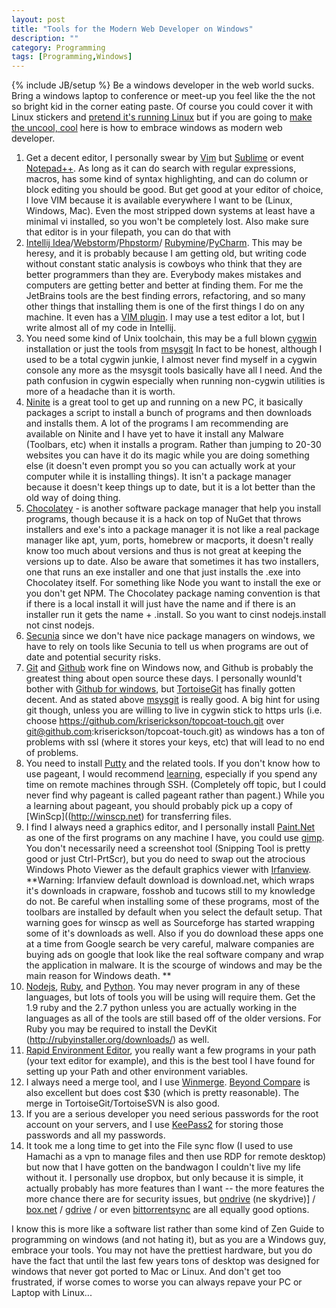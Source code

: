 ```yaml
---
layout: post
title: "Tools for the Modern Web Developer on Windows"
description: ""
category: Programming
tags: [Programming,Windows]
---
```

{% include JB/setup %}
Be a windows developer in the web world sucks.  Bring a windows laptop to conference or meet-up you feel like the
the not so bright kid in the corner eating paste.  Of course you could cover it with Linux stickers and [pretend
it's running Linux](http://dpcdpc11.deviantart.com/art/Maverick-for-Win7-194347855) but if you are going
to [make the uncool, cool](/geek%20life/2014/01/24/trying-too-hard-to-make-uncool-cool/) here is how to embrace
windows as modern web developer.

1. Get a decent editor, I personally swear by [Vim](http://www.vim.org) but [Sublime](http://www.sublimetext.com/) or
   event [Notepad++](http://notepad-plus-plus.org/). As long as it can do search with regular expressions, macros,
   has some kind of syntax highlighting, and can do column or block editing you should be good.  But get good
   at your editor of choice, I love VIM because it is available everywhere I want to be (Linux, Windows, Mac).  Even
   the most stripped down systems at least have a minimal vi installed, so you won't be completely lost.  Also make
   sure that editor is in your filepath, you can do that with
1. [Intellij Idea](http://www.jetbrains.com/idea)/[Webstorm](http://www.jetbrains.com/webstorm)/[Phpstorm](http://www.jetbrains.com/phpstorm)/
    [Rubymine](http://www.jetbrains.com/ruby)/[PyCharm](http://www.jetbrains.com/pycharm).  This may be heresy, and it
    is probably because I am getting old, but writing code without constant static analysis is cowboys who think
    that they are better programmers than they are.  Everybody makes mistakes and computers are getting better and
    better at finding them.  For me the JetBrains tools are the best finding errors, refactoring, and so many
    other things that installing them is one of the first things I do on any machine.  It even has a [VIM plugin](http://plugins.jetbrains.com/plugin/164).
    I may use a test editor a lot, but I write almost all of my code in Intellij.
1. You need some kind of Unix toolchain, this may be a full blown [cygwin](http://www.cygwin.com/) installation or just the tools from
    [msysgit](http://msysgit.github.io/)  In fact to be honest, although I used to be a total cygwin junkie, I almost
    never find myself in a cygwin console any more as the msysgit tools basically have all I need.  And the path
    confusion in cygwin especially when running non-cygwin utilities is more of a headache than it is worth.
1.  [Ninite](http://ninite.com) is a great tool to get up and running on a new PC, it basically packages a script to install
    a bunch of programs and then downloads and installs them.  A lot of the programs I am recommending are available on
    Ninite and I have yet to have it install any Malware (Toolbars, etc) when it installs a program.  Rather than
    jumping to 20-30 websites you can have it do its magic while you are doing something else (it doesn't even
    prompt you so you can actually work at your computer while it is installing things).  It isn't a package manager
    because it doesn't keep things up to date, but it is a lot better than the old way of doing thing.
1.  [Chocolatey](https://chocolatey.org/) - is another software package manager that help you install programs, though because
    it is a hack on top of NuGet that throws installers and exe's into a package manager it is not like a real package manager
    like apt, yum, ports, homebrew or macports, it doesn't really know too much about versions and thus is not great
    at keeping the versions up to date.  Also be aware that sometimes it has two installers, one that runs an exe installer
    and one that just installs the .exe into Chocolatey itself.  For something like Node you want to install the exe
    or you don't get NPM.  The Chocolatey package naming convention is that if there is a local install it will just have
    the name and if there is an installer run it gets the name + .install.  So you want to cinst nodejs.install not cinst nodejs.
1.  [Secunia](http://secunia.com/vulnerability_scanning/personal/) since we don't have nice package managers on windows, we
    have to rely on tools like Secunia to tell us when programs are out of date and potential security risks.
1. [Git](http://git-scm.com/) and [Github](http://github.com) work fine on Windows now, and Github is probably the
    greatest thing about open source these days.  I personally wounld't bother with [Github for windows](http://git-scm.com/),
    but [TortoiseGit](https://code.google.com/p/tortoisegit/) has finally gotten decent.  And as stated above
    [msysgit](http://msysgit.github.io/) is really good.  A big hint for using git though, unless you are willing to
    live in cygwin stick to https urls (i.e. choose https://github.com/kriserickson/topcoat-touch.git over git@github.com:kriserickson/topcoat-touch.git)
    as windows has a ton of problems with ssl (where it stores your keys, etc) that will lead to no end of problems.
1.  You need to install [Putty](http://www.chiark.greenend.org.uk/~sgtatham/putty/) and the related tools.  If you don't know how to use
    pageant, I would recommend [learning](http://winscp.net/eng/docs/ui_pageant), especially if you spend any time on remote machines
    through SSH. (Completely off topic, but I could never find why pageant is called pageant rather than pagent.)  While
    you a learning about pageant, you should probably pick up a copy of [WinScp]((http://winscp.net) for transferring files.
1.  I find I always need a graphics editor, and I personally install [Paint.Net](http://www.getpaint.net/) as one of the first
    programs on any machine I have, you could use [gimp](http://www.gimp.org/).  You don't necessarily need a screenshot
    tool (Snipping Tool is pretty good or just Ctrl-PrtScr), but you do need to swap out the atrocious Windows Photo Viewer as
    the default graphics viewer with [Irfanview](http://www.irfanview.com/).  **Warning: Irfanview default download is download.net,
    which wraps it's downloads in crapware, fosshob and tucows still to my knowledge do not. Be careful when installing
    some of these programs, most of the toolbars are installed by default when you select the default setup.  That warning
    goes for winscp as well as Sourceforge has started wrapping some of it's downloads as well.  Also if you do download
    these apps one at a time from Google search be very careful, malware companies are buying ads on google that look
    like the real software company and wrap the application in malware.  It is the scourge of windows and may be the main
    reason for Windows death. **
1.  [Nodejs](http://nodejs.org/), [Ruby](http://rubyinstaller.org/), and [Python](http://www.python.org/downloads/windows/).  You may
    never program in any of these languages, but lots of tools you will be using will require them.  Get the 1.9 ruby and the 2.7
    python unless you are actually working in the languages as all of the tools are still based off of the older versions. For Ruby
    you may be required to install the DevKit (http://rubyinstaller.org/downloads/) as well.
1.  [Rapid Environment Editor](http://www.rapidee.com), you really want a few programs in your path (your text editor for
   example), and this is the best tool I have found for setting up your Path and other environment variables.
1.  I always need a merge tool, and I use [Winmerge](http://winmerge.org/).  [Beyond Compare](http://www.scootersoftware.com/) is
    also excellent but does cost $30 (which is pretty reasonable).  The merge in TortoiseGit/TortoiseSVN is also good.
1.  If you are a serious developer you need serious passwords for the root account on your servers, and
    I use [KeePass2](http://keepass.info/) for storing those passwords and all my passwords.
1.  It took me a long time to get into the File sync flow (I used to use Hamachi as a vpn to manage files and then use RDP
    for remote desktop) but now that I have gotten on the bandwagon I couldn't live my life without it.  I personally use
    dropbox, but only because it is simple, it actually probably has more features than I want -- the more features the
    more chance there are for security issues, but [ondrive](https://onedrive.live.com/about/en-us/) (ne skydrive)] /
    [box.net](https://www.box.com) / [gdrive](https://drive.google.com/#shared-with-me) / or even [bittorrentsync](http://www.bittorrent.com/sync)
    are all equally good options.

I know this is more like a software list rather than some kind of Zen Guide to programming on windows (and not hating it),
but as you are a Windows guy, embrace your tools.  You may not have the prettiest hardware, but you do have the fact that
until the last few years tons of desktop was designed for windows that never got ported to Mac or Linux.  And don't get too
frustrated, if worse comes to worse you can always repave your PC or Laptop with Linux...


